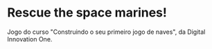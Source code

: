 # Rescue the space marines!

Jogo do curso "Construindo o seu primeiro jogo de naves", da Digital Innovation One.